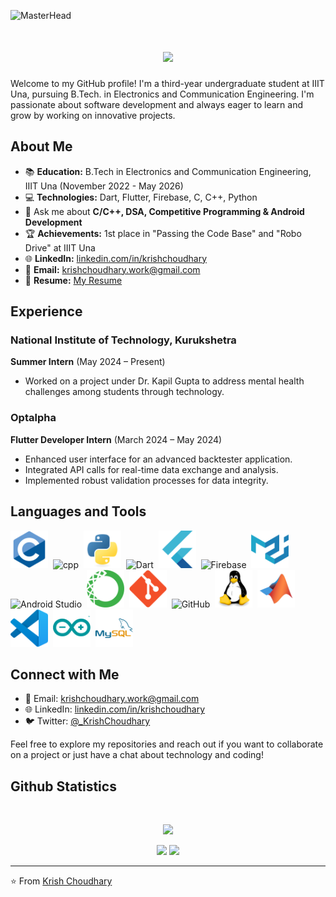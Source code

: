 ![MasterHead](https://i.ibb.co/yN9kLXh/ddjk36s-36e736ed-a3f5-4ead-bc5a-2055ad79d8a7.gif)

<h1 align="center"?
    <a href="https://git.io/typing-svg">
        <img src="https://readme-typing-svg.herokuapp.com/?font=Righteous&size=35&center=true&vCenter=true&width=500&height=70&duration=4000&lines=Hi+There!;+I'm+Krish+Choudhary!" />
    </a>
</h1>

Welcome to my GitHub profile! I'm a third-year undergraduate student at IIIT Una, pursuing B.Tech. in Electronics and Communication Engineering. I'm passionate about software development and always eager to learn and grow by working on innovative projects.

## About Me

- 📚 **Education:** B.Tech in Electronics and Communication Engineering, IIIT Una (November 2022 - May 2026)
- 💻 **Technologies:** Dart, Flutter, Firebase, C, C++, Python
- 💬 Ask me about **C/C++, DSA, Competitive Programming & Android Development**
- 🏆 **Achievements:** 1st place in "Passing the Code Base" and "Robo Drive" at IIIT Una
- 🌐 **LinkedIn:** [linkedin.com/in/krishchoudhary](https://www.linkedin.com/in/krishchoudhary)
- 📧 **Email:** [krishchoudhary.work@gmail.com](mailto:krishchoudhary.work@gmail.com)
- 📄 **Resume:** [My Resume](https://drive.google.com/file/d/1D77EnUbewzF6JFySt0hsiqzjWQ_E5DY4/view)


## Experience

### National Institute of Technology, Kurukshetra
**Summer Intern** (May 2024 – Present)
- Worked on a project under Dr. Kapil Gupta to address mental health challenges among students through technology.

### Optalpha
**Flutter Developer Intern** (March 2024 – May 2024)
- Enhanced user interface for an advanced backtester application.
- Integrated API calls for real-time data exchange and analysis.
- Implemented robust validation processes for data integrity.

## Languages and Tools
<div>
  <img src="https://github.com/devicons/devicon/blob/master/icons/c/c-original.svg" title="C" alt="C" width="60" height="60"/>&nbsp;
  <img src="https://github.com/isocpp/logos/blob/master/cpp_logo.svg" title="cpp" alt="cpp" width="60" height="60"/>&nbsp;
  <img src="https://github.com/devicons/devicon/blob/master/icons/python/python-original.svg" title="Python" alt="Python " width="60" height="60"/>&nbsp;
  <img src="https://uxwing.com/wp-content/themes/uxwing/download/brands-and-social-media/dart-programming-language-icon.png" title="Dart" alt="Dart" width="60" height="60"/>&nbsp;
  <img src="https://github.com/devicons/devicon/blob/master/icons/flutter/flutter-original.svg" title="Flutter" alt="Flutter" width="60" height="60"/>&nbsp;
  <img src="https://www.svgrepo.com/show/353735/firebase.svg" title="Firebase" alt="Firebase" width="60" height="60"/>&nbsp;
  <img src="https://github.com/devicons/devicon/blob/master/icons/materialui/materialui-original.svg" title="Material UI" alt="Material UI" width="60" height="60"/>&nbsp;
  <img src="https://uxwing.com/wp-content/themes/uxwing/download/brands-and-social-media/android-studio-icon.png"  title="Android Studio" alt="Android Studio" width="60" height="60"/>&nbsp;
  <img src="https://github.com/devicons/devicon/blob/master/icons/anaconda/anaconda-original.svg" title="Anaconda" alt="Anaconda" width="60" height="60"/>&nbsp;
  <img src="https://github.com/devicons/devicon/blob/master/icons/git/git-original.svg" title="Git"  alt="Git" width="60" height="60"/>&nbsp;
  <img src="https://www.logo.wine/a/logo/GitHub/GitHub-Logo.wine.svg" title="GitHub"  alt="GitHub" width="60" height="60"/>&nbsp;
  <img src="https://github.com/devicons/devicon/blob/master/icons/linux/linux-original.svg" title="Linux" alt="Linux" width="60" height="60"/>&nbsp;
  <img src="https://github.com/devicons/devicon/blob/master/icons/matlab/matlab-original.svg" title="MatLab" alt="MatLab" width="60" height="60"/>&nbsp;
  <img src="https://github.com/devicons/devicon/blob/master/icons/vscode/vscode-original.svg" title="vscode" alt="vscode" width="60" height="60"/>&nbsp;
  <img src="https://github.com/devicons/devicon/blob/master/icons/arduino/arduino-original.svg" title="Arduino" alt="Arduino" width="60" height="60"/>&nbsp;
  <img src="https://github.com/devicons/devicon/blob/master/icons/mysql/mysql-original-wordmark.svg" title="MySQL" **alt="MySQL" width="60" height="60"/>
</div>

## Connect with Me

- 📧 Email: [krishchoudhary.work@gmail.com](mailto:krishchoudhary.work@gmail.com)
- 🌐 LinkedIn: [linkedin.com/in/krishchoudhary](https://www.linkedin.com/in/krishchoudhary)
- 🐦 Twitter: [@_KrishChoudhary](https://twitter.com/_KrishChoudhary)

Feel free to explore my repositories and reach out if you want to collaborate on a project or just have a chat about technology and coding!

## Github Statistics
  <br/>
    <p align="center">
        <img height="137px" src="https://github-readme-streak-stats.herokuapp.com/?user=Krish-Choudhary&hide_border=true&theme=nightowl" />
    </p>
    <p align="center">
        <img height="137px" src="https://github-readme-stats.vercel.app/api?username=Krish-Choudhary&hide_title=true&hide_border=true&show_icons=true&include_all_commits=true&count_private=true&line_height=21&theme=nightowl" /> <img height="137px" src="https://github-readme-stats.vercel.app/api/top-langs/?username=Krish-Choudhary&hide=html&hide_title=true&hide_border=true&layout=compact&langs_count=8&theme=nightowl" />
    </p>


---

⭐️ From [Krish Choudhary](https://github.com/Krish-Choudhary)
